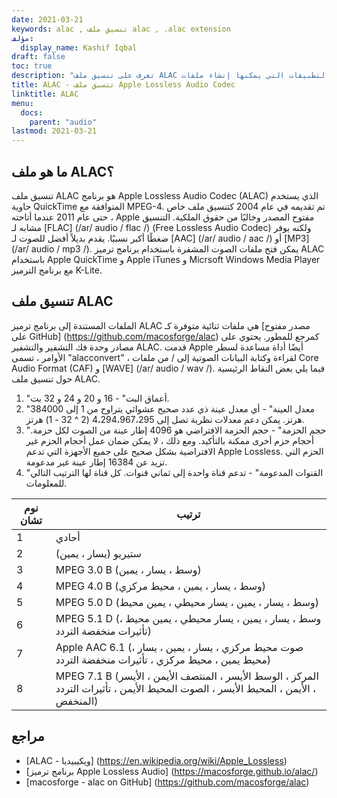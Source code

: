 ```yaml
---
date: 2021-03-21
keywords: alac , تنسيق ملف alac , .alac extension
مؤلف:
  display_name: Kashif Iqbal
draft: false
toc: true
description: "تعرف على تنسيق ملف ALAC وواجهات برمجة التطبيقات التي يمكنها إنشاء ملفات ALAC وفتحها."
title: ALAC - تنسيق ملف Apple Lossless Audio Codec
linktitle: ALAC
menu:
  docs:
    parent: "audio"
lastmod: 2021-03-21
---
```


## ما هو ملف ALAC؟

تنسيق ملف ALAC هو برنامج Apple Lossless Audio Codec (ALAC) الذي يستخدم حاوية QuickTime المتوافقة مع MPEG-4. تم تقديمه في عام 2004 كتنسيق ملف خاص ، حتى عام 2011 عندما أتاحته Apple مفتوح المصدر وخاليًا من حقوق الملكية. التنسيق مشابه لـ [FLAC] (/ar/ audio / flac /) (Free Lossless Audio Codec) ولكنه يوفر ضغطًا أكبر نسبيًا. يقدم بديلاً أفضل للصوت لـ [AAC] (/ar/ audio / aac /) أو [MP3] (/ar/ audio / mp3 /). يمكن فتح ملفات الصوت المشفرة باستخدام برنامج ترميز ALAC باستخدام Apple QuickTime و Apple iTunes و Micrsoft Windows Media Player مع برنامج الترميز K-Lite.

## تنسيق ملف ALAC

الملفات المستندة إلى برنامج ترميز ALAC هي ملفات ثنائية متوفرة كـ [مصدر مفتوح على GitHub] (https://github.com/macosforge/alac) كمرجع للمطور. يحتوي على مصادر وحدة فك التشفير والتشفير ALAC. قدمت Apple أيضًا أداة مساعدة لسطر الأوامر ، تسمى "alacconvert" ، لقراءة وكتابة البيانات الصوتية إلى / من ملفات Core Audio Format (CAF) و [WAVE] (/ar/ audio / wav /). فيما يلي بعض النقاط الرئيسية حول تنسيق ملف ALAC.

1. "أعماق البت" - 16 و 20 و 24 و 32 بت.
1. "معدل العينة" - أي معدل عينة ذي عدد صحيح عشوائي يتراوح من 1 إلى 384000 هرتز. يمكن دعم معدلات نظرية تصل إلى 4،294،967،295 (2 ^ 32 - 1) هرتز.
1. "حجم الحزمة" - حجم الحزمة الافتراضي هو 4096 إطار عينة من الصوت لكل حزمة. أحجام حزم أخرى ممكنة بالتأكيد. ومع ذلك ، لا يمكن ضمان عمل أحجام الحزم غير الافتراضية بشكل صحيح على جميع الأجهزة التي تدعم Apple Lossless. الحزم التي تزيد عن 16384 إطار عينة غير مدعومة.
1. "القنوات المدعومة" - تدعم قناة واحدة إلى ثماني قنوات. كل قناة لها الترتيب التالي للمعلومات.

| نوم تشان | ترتيب |
| --- | --- |
| 1 | أحادي |
| 2 | ستيريو (يسار ، يمين) |
| 3 | MPEG 3.0 B (وسط ، يسار ، يمين) |
| 4 | MPEG 4.0 B (وسط ، يسار ، يمين ، محيط مركزي) |
| 5 | MPEG 5.0 D (وسط ، يسار ، يمين ، يسار محيطي ، يمين محيط) |
| 6 | MPEG 5.1 D (وسط ، يسار ، يمين ، يسار محيطي ، يمين محيط ، تأثيرات منخفضة التردد) |
| 7 | Apple AAC 6.1 (صوت محيط مركزي ، يسار ، يمين ، يسار ، محيط يمين ، محيط مركزي ، تأثيرات منخفضة التردد) |
| 8 | MPEG 7.1 B (المركز ، الوسط الأيسر ، المنتصف الأيمن ، الأيسر ، الأيمن ، المحيط الأيسر ، الصوت المحيط الأيمن ، تأثيرات التردد المنخفض) |

## مراجع

* [ALAC - ويكيبيديا] (https://en.wikipedia.org/wiki/Apple_Lossless)
* [برنامج ترميز Apple Lossless Audio] (https://macosforge.github.io/alac/)
* [macosforge - alac on GitHub] (https://github.com/macosforge/alac)

